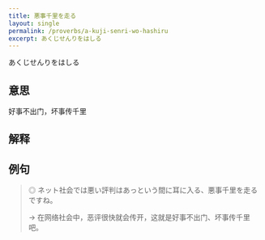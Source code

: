 ```yaml
---
title: 悪事千里を走る
layout: single
permalink: /proverbs/a-kuji-senri-wo-hashiru
excerpt: あくじせんりをはしる
---
```


あくじせんりをはしる

## 意思

好事不出门，坏事传千里

## 解释

## 例句

> ◎ ネット社会では悪い評判はあっという間に耳に入る、悪事千里を走るですね。
>
> → 在网络社会中，恶评很快就会传开，这就是好事不出门、坏事传千里吧。

